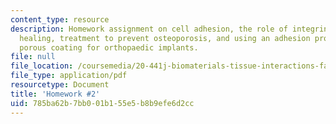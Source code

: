 ```yaml
---
content_type: resource
description: Homework assignment on cell adhesion, the role of integrins in wound
  healing, treatment to prevent osteoporosis, and using an adhesion protein for a
  porous coating for orthopaedic implants.
file: null
file_location: /coursemedia/20-441j-biomaterials-tissue-interactions-fall-2009/785ba62b7bb001b155e5b8b9efe6d2cc_MIT20_441JF09_hw2.pdf
file_type: application/pdf
resourcetype: Document
title: 'Homework #2'
uid: 785ba62b-7bb0-01b1-55e5-b8b9efe6d2cc
---
```

